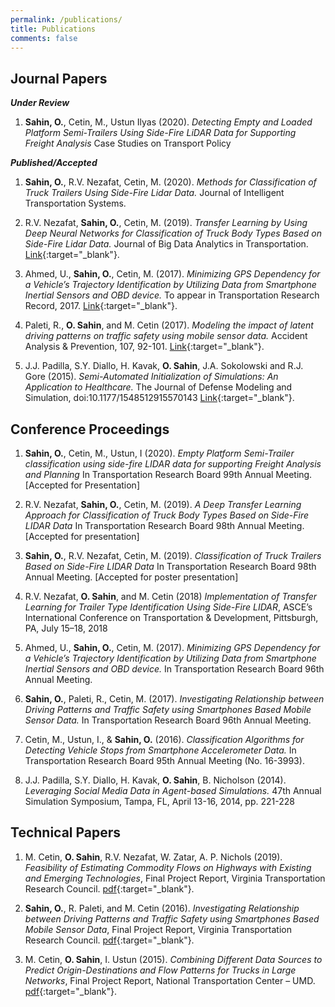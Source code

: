 ```yaml
---
permalink: /publications/
title: Publications
comments: false
---
```




## Journal Papers
_**Under Review**_
1. **Sahin, O.**, Cetin, M., Ustun Ilyas (2020). _Detecting Empty and Loaded Platform Semi-Trailers Using Side-Fire LiDAR Data for Supporting Freight Analysis_ Case Studies on Transport Policy

_**Published/Accepted**_
1. **Sahin, O.**, R.V. Nezafat, Cetin, M. (2020). _Methods for Classification of Truck Trailers Using Side-Fire Lidar Data._ Journal of Intelligent Transportation Systems.

1. R.V. Nezafat, **Sahin, O.**, Cetin, M. (2019). _Transfer Learning by Using Deep Neural Networks for Classification of Truck Body Types Based on Side-Fire Lidar Data._ Journal of Big Data Analytics in Transportation. [Link](https://link.springer.com/article/10.1007%2Fs42421-019-00005-9){:target="_blank"}.

1. Ahmed, U., **Sahin, O.**, Cetin, M. (2017). _Minimizing GPS Dependency for a Vehicle’s Trajectory Identification by Utilizing Data from Smartphone Inertial Sensors and OBD device._ To appear in Transportation Research Record, 2017. [Link](https://www.researchgate.net/publication/313552877_Minimizing_GPS_Dependency_for_Vehicle's_Trajectory_Identification_by_Utilizing_Data_from_Smartphone_Inertial_Sensors_and_Onboard_Diagnostics_Device){:target="_blank"}.

1. Paleti, R., **O. Sahin**, and M. Cetin (2017). _Modeling the impact of latent driving patterns on traffic safety using mobile sensor data._ Accident Analysis & Prevention, 107, 92-101. [Link](https://www.sciencedirect.com/science/article/pii/S0001457517302890){:target="_blank"}.

1. J.J. Padilla, S.Y. Diallo, H. Kavak, **O. Sahin**, J.A. Sokolowski and R.J. Gore (2015). _Semi-Automated Initialization of Simulations: An Application to Healthcare._ The Journal of Defense Modeling and Simulation, doi:10.1177/1548512915570143  [Link](https://journals.sagepub.com/doi/10.1177/1548512914565503){:target="_blank"}.

## Conference Proceedings
1. **Sahin, O.**, Cetin, M., Ustun, I (2020). _Empty Platform Semi-Trailer classification using side-fire LIDAR data for supporting Freight Analysis and Planning_ In Transportation Research Board 99th Annual Meeting. [Accepted for Presentation]

1. R.V. Nezafat, **Sahin, O.**, Cetin, M. (2019). _A Deep Transfer Learning Approach for Classification of Truck Body Types Based on Side-Fire LIDAR Data_ In Transportation Research Board 98th Annual Meeting. [Accepted for presentation]

1.  **Sahin, O.**, R.V. Nezafat, Cetin, M. (2019). _Classification of Truck Trailers Based on Side-Fire LIDAR Data_ In Transportation Research Board 98th Annual Meeting. [Accepted for poster presentation]

1. R.V. Nezafat, **O. Sahin**, and M. Cetin (2018) _Implementation of Transfer Learning for Trailer Type Identification Using Side-Fire LIDAR_, ASCE’s International Conference on Transportation & Development, Pittsburgh, PA, July 15–18, 2018

1. Ahmed, U., **Sahin, O.**, Cetin, M. (2017). _Minimizing GPS Dependency for a Vehicle’s Trajectory Identification by Utilizing Data from Smartphone Inertial Sensors and OBD device._ In Transportation Research Board 96th Annual Meeting.

1. **Sahin, O.**, Paleti, R., Cetin, M. (2017). _Investigating Relationship between Driving Patterns and Traffic Safety using Smartphones Based Mobile Sensor Data._ In Transportation Research Board 96th Annual Meeting.

1. Cetin, M., Ustun, I., & **Sahin, O.** (2016). _Classification Algorithms for Detecting Vehicle Stops from Smartphone Accelerometer Data._ In Transportation Research Board 95th Annual Meeting (No. 16-3993).

1. J.J. Padilla, S.Y. Diallo, H. Kavak, **O. Sahin**, B. Nicholson (2014). _Leveraging Social Media Data in Agent-based Simulations._ 47th Annual Simulation Symposium, Tampa, FL, April 13-16, 2014, pp. 221-228

## Technical Papers

1. M. Cetin, **O. Sahin**, R.V. Nezafat, W. Zatar, A. P. Nichols (2019). _Feasibility of Estimating Commodity Flows on Highways with Existing and Emerging Technologies_, Final Project Report, Virginia Transportation Research Council. [pdf](http://www.matsutc.org/wp-content/uploads/2019/03/Estimating-Commodity-Flows-Project_FinalReport-v3.pdf){:target="_blank"}.

1. **Sahin, O.**, R. Paleti, and M. Cetin (2016). _Investigating Relationship between Driving Patterns and Traffic Safety using Smartphones Based Mobile Sensor Data_, Final Project Report, Virginia Transportation Research Council. [pdf](http://www.matsutc.org/wp-content/uploads/2014/07/MobileSensorsProject_FinalReport.pdf){:target="_blank"}.

1. M. Cetin, **O. Sahin**, I. Ustun (2015). _Combining Different Data Sources to Predict Origin-Destinations and Flow Patterns for Trucks in Large Networks_, Final Project Report, National Transportation Center – UMD. [pdf](http://ntc.umd.edu/sites/default/files/documents/research/NTC2014-SU-R-02%20Mecit%20Cetin.pdf){:target="_blank"}.
